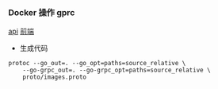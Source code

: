 ### Docker 操作 gprc 

[api](https://github.com/zhangshanwen/splie)
[前端](https://github.com/zhangshanwen/go_docker_web)
- 生成代码
```shell script
protoc --go_out=. --go_opt=paths=source_relative \
    --go-grpc_out=. --go-grpc_opt=paths=source_relative \
    proto/images.proto
```
